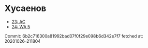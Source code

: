 # Хусаенов
- [23: AC](23.md)
- [24: WA 5](24.md)

Commit: 6b2c716300a81992bad07f0f29e098b6d342e7f7
 fetched at: 20201026-211804
